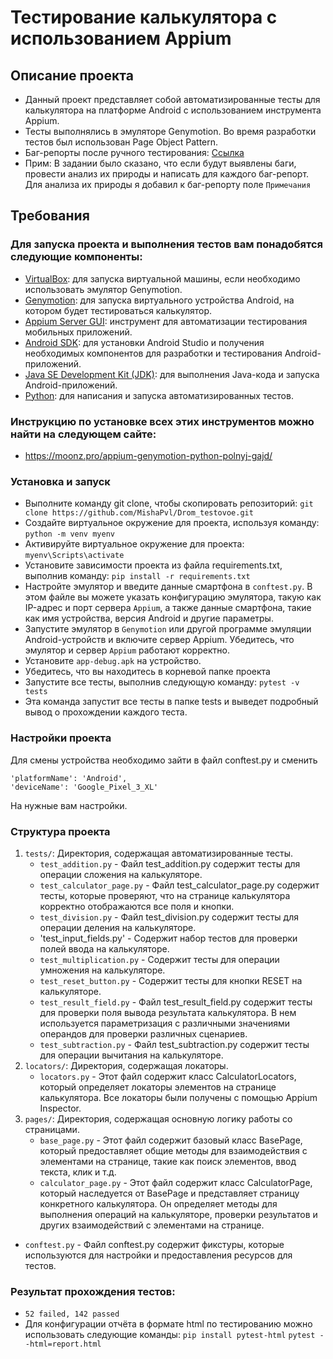 # Тестирование калькулятора с использованием Appium
## Описание проекта

- Данный проект представляет собой автоматизированные тесты для калькулятора на платформе Android с использованием инструмента Appium.
- Тесты выполнялись в эмуляторе Genymotion. Во время разработки тестов был использован Page Object Pattern.
- Баг-репорты после ручного тестирования: [Ссылка](https://docs.google.com/spreadsheets/d/15OHJ3IiAB1wL-OE3U9GDCUK2B1oIkd_vVUs99dGPLaY/edit?usp=sharing)
- Прим: В задании было сказано, что если будут выявлены баги, провести анализ их природы и написать для каждого баг-репорт. Для анализа их природы я добавил к баг-репорту поле `Примечания`

## Требования

### Для запуска проекта и выполнения тестов вам понадобятся следующие компоненты:

- [VirtualBox](https://www.oracle.com/virtualization/technologies/vm/downloads/virtualbox-downloads.html?source=:ow:o:p:nav:mmddyyVirtualBoxHero&intcmp=:ow:o:p:nav:mmddyyVirtualBoxHero): для запуска виртуальной машины, если необходимо использовать эмулятор Genymotion.
- [Genymotion](https://www.genymotion.com/download/): для запуска виртуального устройства Android, на котором будет тестироваться калькулятор.
- [Appium Server GUI](https://github.com/appium/appium-desktop/releases/): инструмент для автоматизации тестирования мобильных приложений.
- [Android SDK](https://developer.android.com/studio): для установки Android Studio и получения необходимых компонентов для разработки и тестирования Android-приложений.
- [Java SE Development Kit (JDK)](https://www.oracle.com/java/technologies/downloads/): для выполнения Java-кода и запуска Android-приложений.
- [Python](https://www.python.org/downloads/): для написания и запуска автоматизированных тестов.

### Инструкцию по установке всех этих инструментов можно найти на следующем сайте:
- https://moonz.pro/appium-genymotion-python-polnyj-gajd/
    
### Установка и запуск
- Выполните команду git clone, чтобы скопировать репозиторий:
    `git clone https://github.com/MishaPvl/Drom_testovoe.git`
- Создайте виртуальное окружение для проекта, используя команду: 
    `python -m venv myenv`
- Активируйте виртуальное окружение для проекта:
    `myenv\Scripts\activate`
- Установите зависимости проекта из файла requirements.txt, выполнив команду:
    `pip install -r requirements.txt`
- Настройте эмулятор и введите данные смартфона в `conftest.py`. В этом файле вы можете указать конфигурацию эмулятора, такую как IP-адрес и порт сервера `Appium`, а также данные смартфона, такие как имя устройства, версия Android и другие параметры.
- Запустите эмулятор в `Genymotion` или другой программе эмуляции Android-устройств и включите сервер Appium. Убедитесь, что эмулятор и сервер `Appium` работают корректно.
- Установите `app-debug.apk` на устройство. 
- Убедитесь, что вы находитесь в корневой папке проекта
- Запустите все тесты, выполнив следующую команду:
    `pytest -v tests`
- Эта команда запустит все тесты в папке tests и выведет подробный вывод о прохождении каждого теста.
    
### Настройки проекта
Для смены устройства необходимо зайти в файл conftest.py и сменить
   ```
   'platformName': 'Android',
   'deviceName': 'Google_Pixel_3_XL'
```
На нужные вам настройки.

### Структура проекта
1. `tests/`: Директория, содержащая автоматизированные тесты.
    - `test_addition.py` - Файл test_addition.py содержит тесты для операции сложения на калькуляторе.
    - `test_calculator_page.py` - Файл test_calculator_page.py содержит тесты, которые проверяют, что на странице калькулятора корректно отображаются все поля и кнопки.
    - `test_division.py` - Файл test_division.py содержит тесты для операции деления на калькуляторе.
    - 'test_input_fields.py' - Содержит набор тестов для проверки полей ввода на калькуляторе.
    - `test_multiplication.py` - Содержит тесты для операции умножения на калькуляторе.
    - `test_reset_button.py` - Содержит тесты для кнопки RESET на калькуляторе.
    - `test_result_field.py` - Файл test_result_field.py содержит тесты для проверки поля вывода результата калькулятора. В нем используется параметризация с различными значениями операндов для проверки различных сценариев.
    - `test_subtraction.py` - Файл test_subtraction.py содержит тесты для операции вычитания на калькуляторе.
2. `locators/`: Директория, содержащая локаторы.
    - `locators.py` - Этот файл содержит класс CalculatorLocators, который определяет локаторы элементов на странице калькулятора. Все локаторы были получены с помощью Appium Inspector.
3. `pages/`: Директория, содержащая основную логику работы со страницами.
    - `base_page.py` - Этот файл содержит базовый класс BasePage, который предоставляет общие методы для взаимодействия с элементами на странице, такие как поиск элементов, ввод текста, клик и т.д.
    - `calculator_page.py` - Этот файл содержит класс CalculatorPage, который наследуется от BasePage и представляет страницу конкретного калькулятора. Он определяет методы для выполнения операций на калькуляторе, проверки результатов и других взаимодействий с элементами на странице.
- `conftest.py` - Файл conftest.py содержит фикстуры, которые используются для настройки и предоставления ресурсов для тестов.

### Результат прохождения тестов:
- `52 failed, 142 passed`
- Для конфигурации отчёта в формате html по тестированию можно использовать следующие команды:
`pip install pytest-html`
`pytest --html=report.html`  
